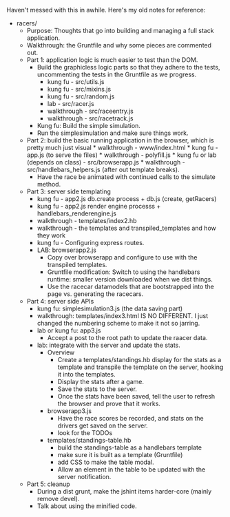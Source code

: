 Haven't messed with this in awhile. Here's my old notes for reference:

* racers/
    * Purpose: Thoughts that go into building and managing a full stack application.
    * Walkthrough: the Gruntfile and why some pieces are commented out.
    * Part 1: application logic is much easier to test than the DOM.
        * Build the graphicless logic parts so that they adhere to the tests, uncommenting the tests in the Gruntfile as we progress.
            * kung fu - src/utils.js
            * kung fu - src/mixins.js
            * kung fu - src/random.js
            * lab - src/racer.js
            * walkthrough - src/raceentry.js
            * walkthrough - src/racetrack.js
        * Kung fu: Build the simple simulation.
        * Run the simplesimulation and make sure things work.
    * Part 2: build the basic running application in the browser, which is pretty much just visual
            * walkthrough - www/index.html
            * kung fu - app.js (to serve the files)
            * walkthrough - polyfill.js
            * kung fu or lab (depends on class) - src/browserapp.js
            * walkthrough - src/handlebars_helpers.js (after out template breaks).
        * Have the race be animated with continued calls to the simulate method.
    * Part 3: server side templating
        * kung fu - app2.js db.create process + db.js (create, getRacers)
        * kung fu - app2.js render engine processs + handlebars_renderengine.js
        * walkthrough - templates/index2.hb
        * walkthrough - the templates and transpiled_templates and how they work
        * kung fu - Configuring express routes.
        * LAB: browserapp2.js
            * Copy over browserapp and configure to use with the transpiled templates.
            * Gruntfile modification: Switch to using the handlebars runtime: smaller version downloaded when we dist things.
            * Use the racecar datamodels that are bootstrapped into the page vs. generating the racecars.
    * Part 4: server side APIs
        * kung fu: simplesimulation3.js (the data saving part)
        * walkthrough: templates/index3.html IS NO DIFFERENT. I just changed the numbering scheme to make it not so jarring.
        * lab or kung fu: app3.js
            * Accept a post to the root path to update the raacer data.
        * lab: integrate with the server and update the stats.
            * Overview
                * Create a templates/standings.hb display for the stats as a template and transpile the template on the server, hooking it into the templates.
                * Display the stats after a game.
                * Save the stats to the server.
                * Once the stats have been saved, tell the user to refresh the browser and prove that it works.
            * browserapp3.js
                * Have the race scores be recorded, and stats on the drivers get saved on the server.
                * look for the TODOs
            * templates/standings-table.hb
                * build the standings-table as a handlebars template
                * make sure it is built as a template (Gruntfile)
                * add CSS to make the table modal.
                * Allow an element in the table to be updated with the server notification.
    * Part 5: cleanup
        * During a dist grunt, make the jshint items harder-core (mainly remove devel).
        * Talk about using the minified code.
